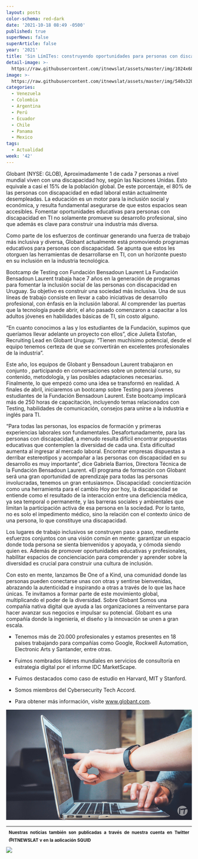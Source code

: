 ```yaml
---
layout: posts
color-schema: red-dark
date: '2021-10-18 08:49 -0500'
published: true
superNews: false
superArticle: false
year: '2021'
title: 'Sin LímITes: construyendo oportunidades para personas con discapacidad en TI'
detail-image: >-
  https://raw.githubusercontent.com/itnewslat/assets/master/img/1024x680/laptop-g.jpg
image: >-
  https://raw.githubusercontent.com/itnewslat/assets/master/img/540x320/laptop-p.jpg
categories:
  - Venezuela
  - Colombia
  - Argentina
  - Perú
  - Ecuador
  - Chile
  - Panama
  - Mexico
tags:
  - Actualidad
week: '42'
---
```

Globant (NYSE: GLOB), Aproximadamente 1 de cada 7 personas a nivel mundial viven con una discapacidad hoy, según las Naciones Unidas. Esto equivale a casi el 15% de la población global. De este porcentaje, el 80% de las personas con discapacidad en edad laboral están actualmente desempleadas.
La educación es un motor para la inclusión social y económica, y resulta fundamental asegurarse de que estos espacios sean accesibles. Fomentar oportunidades educativas para personas con discapacidad en TI no solamente promueve su desarrollo profesional, sino que además es clave para construir una industria más diversa. 
 
Como parte de los esfuerzos de continuar generando una fuerza de trabajo más inclusiva y diversa, Globant actualmente está promoviendo programas educativos para personas con discapacidad. Se apunta que estos les otorguen las herramientas de desarrollarse en TI, con un horizonte puesto en su inclusión en la industria tecnológica. 
 
Bootcamp de Testing con Fundación Bensadoun Laurent
La Fundación Bensadoun Laurent trabaja hace 7 años en la generación de programas para fomentar la inclusión social de las personas con discapacidad en Uruguay. Su objetivo es construir una sociedad más inclusiva. Una de sus líneas de trabajo consiste en llevar a cabo iniciativas de desarrollo profesional, con énfasis en la inclusión laboral. Al comprender las puertas que la tecnología puede abrir, el año pasado comenzaron a capacitar a los adultos jóvenes en habilidades básicas de TI, sin costo alguno.
 
“En cuanto conocimos a las y los estudiantes de la Fundación, supimos que queríamos llevar adelante un proyecto con ellos”, dice Julieta Estofan, Recruiting Lead en Globant Uruguay. “Tienen muchísimo potencial, desde el equipo tenemos certeza de que se convertirán en excelentes profesionales de la industria”.
 
Este año, los equipos de Globant y Bensadoun Laurent trabajaron en conjunto , participando en conversaciones sobre un potencial curso, su contenido, metodología, y las posibles adaptaciones necesarias. Finalmente, lo que empezó como una idea se transformó en realidad. A finales de abril, iniciaremos un bootcamp sobre Testing para jóvenes estudiantes de la Fundación Bensadoun Laurent. Este bootcamp implicará más de 250 horas de capacitación, incluyendo temas relacionados con Testing, habilidades de comunicación, consejos para unirse a la industria e inglés para TI.
 
“Para todas las personas, los espacios de formación y primeras experiencias laborales son fundamentales. Desafortunadamente, para las personas con discapacidad, a menudo resulta difícil encontrar propuestas educativas que contemplen la diversidad de cada una. Esta dificultad aumenta al ingresar al mercado laboral. Encontrar empresas dispuestas a derribar estereotipos y acompañar a las personas con discapacidad en su desarrollo es muy importante”, dice Gabriela Barrios, Directora Técnica de la Fundación Bensadoun Laurent. «El programa de formación con Globant será una gran oportunidad de aprendizaje para todas las personas involucradas, tenemos un gran entusiasmo».
Discapacidad: concientización como una herramienta para el cambio
Hoy por hoy, la discapacidad se entiende como el resultado de la interacción entre una deficiencia médica, ya sea temporal o permanente, y las barreras sociales y ambientales que limitan la participación activa de esa persona en la sociedad. Por lo tanto, no es solo el impedimento médico, sino la relación con el contexto único de una persona, lo que constituye una discapacidad.
 
Los lugares de trabajo inclusivos se construyen paso a paso, mediante esfuerzos conjuntos con una visión común en mente: garantizar un espacio donde toda persona se sienta bienvenidos y apoyada, y cómoda siendo quien es. Además de promover oportunidades educativas y profesionales, habilitar espacios de concienciación para comprender y aprender sobre la diversidad es crucial para construir una cultura de inclusión.
 
Con esto en mente, lanzamos Be One of a Kind, una comunidad donde las personas pueden conectarse unas con otras y sentirse bienvenidas, abrazando la autenticidad e inspirando a otras a través de lo que las hace únicas. Te invitamos a formar parte de este movimiento global, multiplicando el poder de la diversidad. Sobre Globant
Somos una compañía nativa digital que ayuda a las organizaciones a reinventarse para hacer avanzar sus negocios e impulsar su potencial. Globant es una compañía donde la ingeniería, el diseño y la innovación se unen a gran escala.

- Tenemos más de 20.000 profesionales y estamos presentes en 18 países trabajando para compañías como Google, Rockwell Automation, Electronic Arts y Santander, entre otras.

- Fuimos nombrados líderes mundiales en servicios de consultoría en estrategia digital por el informe IDC MarketScape.

- Fuimos destacados como caso de estudio en Harvard, MIT y Stanford.

- Somos miembros del Cybersecurity Tech Accord. 

- Para obtener más información, visite www.globant.com.

![](https://raw.githubusercontent.com/itnewslat/assets/master/img/540x320/laptop-p.jpg)

<table style="height: 42px;" width="569">
<tbody>
<tr>
<td style="text-align: justify;"><sub><strong>Nuestras noticias también son publicadas a través de nuestra cuenta en Twitter <a href="https://twitter.com/itnewslat?lang=es">@ITNEWSLAT</a> y en la aplicación <a href="https://squidapp.co/en/">SQUID</a></strong></sub></td>
</tr>
</tbody>
</table>

<img src="https://tracker.metricool.com/c3po.jpg?hash=56f88a41e39ab42c063cc51676587a04"/>
